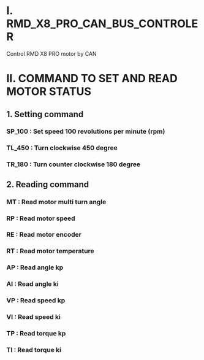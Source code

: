 # I. RMD_X8_PRO_CAN_BUS_CONTROLER
Control RMD X8 PRO motor by CAN

# II. COMMAND TO SET AND READ MOTOR STATUS

## 1. Setting command
 ### SP_100  : Set speed 100 revolutions per minute (rpm)
 ### TL_450  : Turn clockwise 450 degree
 ### TR_180  : Turn counter clockwise 180 degree

## 2. Reading command
 ### MT      : Read motor multi turn angle
 ### RP      : Read motor speed
 ### RE      : Read motor encoder
 ### RT      : Read motor temperature
 ### AP      : Read angle kp
 ### AI      : Read angle ki
 ### VP      : Read speed kp
 ### VI      : Read speed ki
 ### TP      : Read torque kp
 ### TI      : Read torque ki


